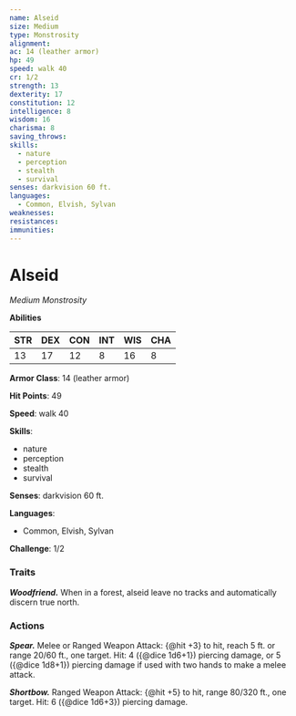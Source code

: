 ```yaml
---
name: Alseid
size: Medium
type: Monstrosity
alignment: 
ac: 14 (leather armor)
hp: 49
speed: walk 40
cr: 1/2
strength: 13
dexterity: 17
constitution: 12
intelligence: 8
wisdom: 16
charisma: 8
saving_throws:
skills:
  - nature
  - perception
  - stealth
  - survival
senses: darkvision 60 ft.
languages:
  - Common, Elvish, Sylvan
weaknesses:
resistances:
immunities:
---
```


# Alseid

*Medium Monstrosity*

**Abilities**

| STR | DEX | CON | INT | WIS | CHA |
| --- | --- | --- | --- | --- | --- |
| 13 | 17 | 12 | 8 | 16 | 8 |

**Armor Class**: 14 (leather armor)

**Hit Points**: 49

**Speed**: walk 40

**Skills**:
  - nature
  - perception
  - stealth
  - survival

**Senses**: darkvision 60 ft.

**Languages**:
  - Common, Elvish, Sylvan

**Challenge**: 1/2

### Traits
***Woodfriend.*** When in a forest, alseid leave no tracks and automatically discern true north.

### Actions
***Spear.*** Melee or Ranged Weapon Attack: {@hit +3} to hit, reach 5 ft. or range 20/60 ft., one target. Hit: 4 ({@dice 1d6+1}) piercing damage, or 5 ({@dice 1d8+1}) piercing damage if used with two hands to make a melee attack.

***Shortbow.*** Ranged Weapon Attack: {@hit +5} to hit, range 80/320 ft., one target. Hit: 6 ({@dice 1d6+3}) piercing damage.

